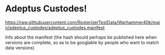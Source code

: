 # Adeptus Custodes!

https://raw.githubusercontent.com/RosterizerTestData/Warhammer40k/main/adeptus_custodes/adeptus_custodes.manifest

Info about the manifest (the hash should perhaps be published here when versions are complete, so as to be googlable by people who want to match data versions)
